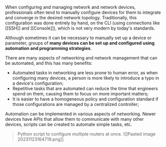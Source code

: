 When configuring and managing network and network devices, professionals often tend to manually configure devices for them to integrate and converge in the desired network topology. Traditionally, this configuration was done entirely by hand, on the CLI (using connections like [[SSH]] and [[Console]]), which is not very modern by today's standards.

Although sometimes it can be necessary to manually set up a device or parameter, groups of **many devices can be set up and configured using automation and programming strategies**.

There are many aspects of networking and network management that can be automated, and this has many benefits:

- Automated tasks in networking are less prone to human error, as when configuring many devices, a person is more likely to introduce a typo in a device's configuration;
- Repetitive tasks that are automated can reduce the time that engineers spend on them, causing them to focus on more important matters;
- It is easier to have a homogeneous policy and configuration standard if those configurations are managed by a centralized controller;

Automation can be implemented in various aspects of networking. Newer devices have APIs that allow them to communicate with many other devices, scripts can be created to automate simple tasks, etc.

> Python script to configure multiple routers at once.
> ![[Pasted image 20231123164719.png]]

